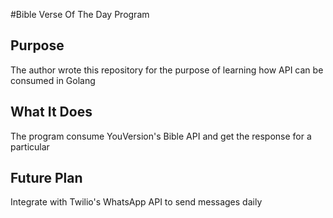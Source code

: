 #Bible Verse Of The Day Program

## Purpose

The author wrote this repository for the purpose of learning how API can be consumed in Golang

## What It Does

The program consume YouVersion's Bible API and get the response for a particular

## Future Plan

Integrate with Twilio's WhatsApp API to send messages daily
